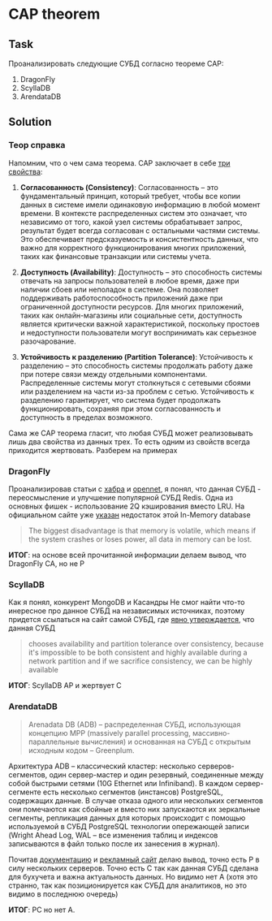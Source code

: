 # CAP theorem

## Task
Проанализировать следующие СУБД согласно теореме CAP:
1) DragonFly
2) ScyllaDB
3) ArendataDB

## Solution
### Теор справка
Напомним, что о чем сама теорема. CAP заключает в себе [три свойства](https://habr.com/ru/companies/otus/articles/754514/):
1) **Согласованность (Consistency)**: Согласованность – это фундаментальный принцип, который требует, чтобы все копии данных в системе имели одинаковую информацию в любой момент времени.
В контексте распределенных систем это означает, что независимо от того, какой узел системы обрабатывает запрос, результат будет всегда согласован с остальными частями системы.
Это обеспечивает предсказуемость и консистентность данных, что важно для корректного функционирования многих приложений, таких как финансовые транзакции или системы учета.

2) **Доступность (Availability)**: Доступность – это способность системы отвечать на запросы пользователей в любое время, даже при наличии сбоев или неполадок в системе.
Она позволяет поддерживать работоспособность приложений даже при ограниченной доступности ресурсов. Для многих приложений, таких как онлайн-магазины или социальные сети,
доступность является критически важной характеристикой, поскольку простоев и недоступности пользователи могут воспринимать как серьезное разочарование.

3) **Устойчивость к разделению (Partition Tolerance)**: Устойчивость к разделению – это способность системы продолжать работу даже при потере связи между отдельными компонентами.
Распределенные системы могут столкнуться с сетевыми сбоями или разделением на части из-за проблем с сетью. Устойчивость к разделению гарантирует,
что система будет продолжать функционировать, сохраняя при этом согласованность и доступность в пределах возможного.

Сама же CAP теорема гласит, что любая СУБД может реализовывать лишь два свойства из данных трех. То есть одним из свойств всегда приходится жертвовать. Разберем на примерах

### DragonFly
Проанализировав статьи с [хабра](https://habr.com/ru/articles/745406/) и [opennet](https://www.opennet.ru/opennews/art.shtml?num=57279), я понял, что данная СУБД - 
переосмысление и улучшение популярной СУБД Redis. Одна из основных фишек - использование 2Q кэширования вместо LRU. На официальном сайте уже [указан](https://www.dragonflydb.io/faq/advantages-and-disadvantages-of-in-memory-database)
недостаток этой In-Memory database
> The biggest disadvantage is that memory is volatile, which means if the system crashes or 
loses power, all data in memory can be lost.

**ИТОГ**: на основе всей прочитанной информации делаем вывод, что DragonFly CA, но не P

### ScyllaDB
Как я понял, конкурент MongoDB и Касандры
Не смог найти что-то инересное про данное СУБД на независимых источниках, поэтому придется ссылаться на сайт самой СУБД, где [явно утверждается](https://www.scylladb.com/2018/08/28/scylla-fault-tolerance/), 
что данная СУБД 
> chooses availability and partition tolerance over consistency, because it's impossible to be both consistent and highly available during a network partition and if we sacrifice consistency, we can be highly available

**ИТОГ**: ScyllaDB AP и жертвует C

### ArendataDB
> Arenadata DB (ADB) – распределенная СУБД, использующая концепцию MPP (massively parallel processing, массивно-параллельные вычисления) и основанная на СУБД с открытым исходным кодом – Greenplum.

Архитектура ADB – классический кластер: несколько серверов-сегментов, один сервер-мастер и один резервный, соединенные между собой быстрыми сетями (10G Ethernet или Infiniband). 
В каждом сервер-сегменте есть несколько сегментов (инстансов) PostgreSQL, содержащих данные. В случае отказа одного или нескольких сегментов они помечаются как сбойные и вместо них 
запускаются их зеркальные сегменты, репликация данных для которых происходит с помощью используемой в СУБД PostgreSQL технологии опережающей записи (Wright Ahead Log, WAL – 
все изменения таблиц и индексов записываются в файл только после их занесения в журнал).

Почитав [документацию](https://docs.arenadata.io/adb/index.html) и 
[рекламный сайт](https://arenadata.tech/products/arenadata-db/) делаю вывод, точно есть P в силу нескольких серверов. Точно есть С так как данная СУБД сделана для бухучета и важна актуальность данных. Но видимо нет A (хотя это странно, так как позиционируется как СУБД для аналитиков, но это видимо в последнюю очередь)

**ИТОГ**: PC но нет A.
